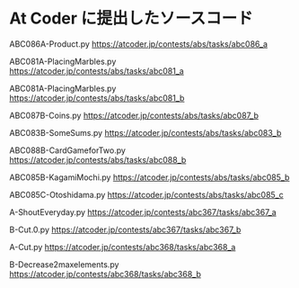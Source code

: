 # At Coder に提出したソースコード

ABC086A-Product.py
https://atcoder.jp/contests/abs/tasks/abc086_a

ABC081A-PlacingMarbles.py
https://atcoder.jp/contests/abs/tasks/abc081_a

ABC081A-PlacingMarbles.py
https://atcoder.jp/contests/abs/tasks/abc081_b

ABC087B-Coins.py
https://atcoder.jp/contests/abs/tasks/abc087_b

ABC083B-SomeSums.py
https://atcoder.jp/contests/abs/tasks/abc083_b

ABC088B-CardGameforTwo.py
https://atcoder.jp/contests/abs/tasks/abc088_b

ABC085B-KagamiMochi.py
https://atcoder.jp/contests/abs/tasks/abc085_b

ABC085C-Otoshidama.py
https://atcoder.jp/contests/abs/tasks/abc085_c

A-ShoutEveryday.py
https://atcoder.jp/contests/abc367/tasks/abc367_a

B-Cut.0.py
https://atcoder.jp/contests/abc367/tasks/abc367_b

A-Cut.py
https://atcoder.jp/contests/abc368/tasks/abc368_a

B-Decrease2maxelements.py
https://atcoder.jp/contests/abc368/tasks/abc368_b